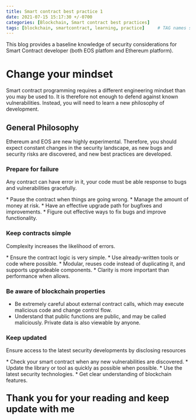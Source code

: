 ```yaml
---
title: Smart contract best practice 1
date: 2021-07-15 15:17:30 +/-0700
categories: [Blockchain, Smart contract best practices]
tags: [blockchain, smartcontract, learning, practice]     # TAG names should always be lowercase
---
```


<p>This blog provides a baseline knowledge of security considerations for Smart Contract developer (both EOS platfom and Ethereum platform).</p>

# Change your mindset
<p>Smart contract programming requires a different engineering mindset than you may be used to. It is therefore not enough to defend against known vulnerabilities. Instead, you will need to learn a new philosophy of development.</p>

## General Philosophy

<p>Ethereum and EOS are new highly experimental. Therefore, you should expect constant changes in the security landscape, as new bugs and security risks are discovered, and new best practices are developed.</p>

### Prepare for failure

<p>Any contract can have error in it, your code must be able response to bugs and vulnerabilities gracefully.</p>
  * Pause the contract when things are going wrong.
  * Manage the amount of money at risk.
  * Have an effective upgrade path for bugfixes and improvements.
  * Figure out effective ways to fix bugs and improve functionality.

### Keep contracts simple

<p>Complexity increases the likelihood of errors.</p>
  * Ensure the contract logic is very simple.
  * Use already-written tools or code where possible.
  * Modular, reuses code instead of duplicating it, and supports upgradeable components.
  * Clarity is more important than performance when allows.

### Be aware of blockchain properties
  * Be extremely careful about external contract calls, which may execute malicious code and change control flow.
  * Understand that public functions are public, and may be called maliciously. Private data is also viewable by anyone.

### Keep updated

<p>Ensure access to the latest security developments by disclosing resources</p>
  * Check your smart contract when any new vulnerabilities are discovered.
  * Update the library or tool as quickly as possible when possible.
  * Use the latest security technologies.
  * Get clear understanding of blockchain features.

<p style="font-size: 25px; font-weight: bold">Thank you for your reading and keep update with me</p>
